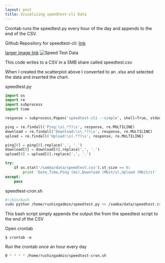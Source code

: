 ```yaml
---
layout: post
title: Visualizing speedtest-cli Data
---
```

Crontab runs the speedtest.py every hour of the day and appends to the end of the CSV.

Github Repository for speedtest-cli: [link](https://github.com/sivel/speedtest-cli)

[larger image link](https://i.imgur.com/3MDFtva.png)
![Speed Test Data](https://i.imgur.com/3MDFtva.png)

This code writes to a CSV in a SMB share called speedtest.csv

When I created the scatterplot above I converted to an .xlsx and selected the data and inserted the chart.

speedtest.py

```python
import os
import re
import subprocess
import time

response = subprocess.Popen('speedtest-cli --simple', shell=True, stdout=subprocess.PIPE).stdout.read()

ping = re.findall('Ping:\s(.*?)\s', response, re.MULTILINE)
download = re.findall('Download:\s(.*?)\s', response, re.MULTILINE)
upload = re.findall('Upload:\s(.*?)\s', response, re.MULTILINE)

ping[0] = ping[0].replace(',', '.')
download[0] = download[0].replace(',', '.')
upload[0] = upload[0].replace(',', '.')

try:
    if os.stat('/samba/data/speedtest.csv').st_size == 0:
        print 'Date,Time,Ping (ms),Download (Mbit/s),Upload (Mbit/s)'
except:
    pass
```

speedtest-cron.sh
```sh
#!/bin/bash
sudo python /home/rushingadmin/speedtest.py >> /samba/data/speedtest.csv
```
This bash script simply appends the output the from the speedtest script to the end of the CSV

Open crontab

```
$ crontab -e
```

Run the crontab once an hour every day
```sh
0 * * * * /home/rushingadmin/speedtest-cron.sh
```
